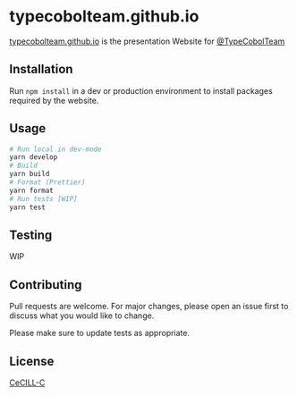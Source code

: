 # typecobolteam.github.io

[typecobolteam.github.io](https://typecobolteam.github.io) is the presentation Website for [@TypeCobolTeam](https://github.com/TypeCobolTeam)

## Installation

Run `npm install` in a dev or production environment to install packages required by the website.

## Usage

```bash
# Run local in dev-mode
yarn develop
# Build
yarn build
# Format (Prettier)
yarn format
# Run tests [WIP]
yarn test
```

## Testing

WIP

## Contributing

Pull requests are welcome. For major changes, please open an issue first to discuss what you would like to change.

Please make sure to update tests as appropriate.

## License

[CeCILL-C](https://spdx.org/licenses/CECILL-C.html)
